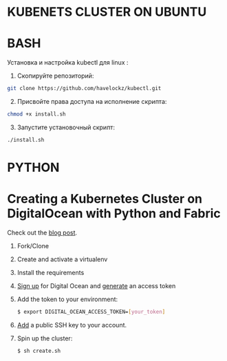 # KUBENETS CLUSTER ON UBUNTU
# BASH
Установка и настройка kubectl для linux :


1) Скопируйте репозиторий:
```sh
git clone https://github.com/havelockz/kubectl.git
```


2) Присвойте права доступа на исполнение скрипта:
```sh
chmod +x install.sh
```


3) Запустите установочный скрипт:
```sh
./install.sh
```
# PYTHON
# Creating a Kubernetes Cluster on DigitalOcean with Python and Fabric

Check out the [blog post](https://testdriven.io/creating-a-kubernetes-cluster-on-digitalocean).

1. Fork/Clone

2. Create and activate a virtualenv

3. Install the requirements

4. [Sign up](https://m.do.co/c/d8f211a4b4c2) for Digital Ocean and [generate](https://www.digitalocean.com/docs/apis-clis/api/) an access token

5. Add the token to your environment:

    ```sh
    $ export DIGITAL_OCEAN_ACCESS_TOKEN=[your_token]
    ```

5. [Add](https://www.digitalocean.com/docs/droplets/how-to/add-ssh-keys/to-account/) a public SSH key to your account.

6. Spin up the cluster:

    ```sh
    $ sh create.sh
    ```
